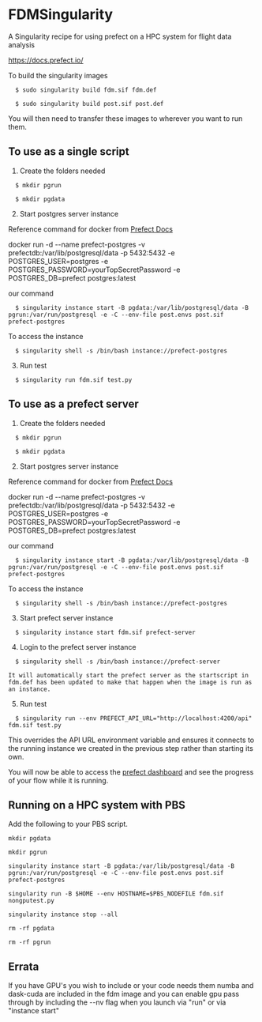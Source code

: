 # FDMSingularity
A Singularity recipe for using prefect on a HPC system for flight data analysis

https://docs.prefect.io/


To build the singularity images
```
  $ sudo singularity build fdm.sif fdm.def   
```
```                                     
  $ sudo singularity build post.sif post.def 
```

You will then need to transfer these images to wherever you want to run them.  



  
## To use as a single script
1. Create the folders needed
```
  $ mkdir pgrun
```
```
  $ mkdir pgdata
```

2. Start postgres server instance

Reference command for docker from [Prefect Docs](https://docs.prefect.io/2.10.3/concepts/database/#configuring-a-postgresql-database)

docker run -d --name prefect-postgres -v prefectdb:/var/lib/postgresql/data -p 5432:5432 -e POSTGRES_USER=postgres -e POSTGRES_PASSWORD=yourTopSecretPassword -e POSTGRES_DB=prefect postgres:latest

our command
```
  $ singularity instance start -B pgdata:/var/lib/postgresql/data -B pgrun:/var/run/postgresql -e -C --env-file post.envs post.sif  prefect-postgres
```

To access the instance
```
  $ singularity shell -s /bin/bash instance://prefect-postgres
```

3. Run test
```
  $ singularity run fdm.sif test.py
```


## To use as a prefect server
1. Create the folders needed
```
  $ mkdir pgrun
```
```
  $ mkdir pgdata
```

2. Start postgres server instance

Reference command for docker from [Prefect Docs](https://docs.prefect.io/2.10.3/concepts/database/#configuring-a-postgresql-database)

docker run -d --name prefect-postgres -v prefectdb:/var/lib/postgresql/data -p 5432:5432 -e POSTGRES_USER=postgres -e POSTGRES_PASSWORD=yourTopSecretPassword -e POSTGRES_DB=prefect postgres:latest

our command
```
  $ singularity instance start -B pgdata:/var/lib/postgresql/data -B pgrun:/var/run/postgresql -e -C --env-file post.envs post.sif  prefect-postgres
```

To access the instance
```
  $ singularity shell -s /bin/bash instance://prefect-postgres
```

3. Start prefect server instance
```
  $ singularity instance start fdm.sif prefect-server

```

4. Login to the prefect server instance
```
  $ singularity shell -s /bin/bash instance://prefect-server

It will automatically start the prefect server as the startscript in fdm.def has been updated to make that happen when the image is run as an instance.

```
5. Run test
```
  $ singularity run --env PREFECT_API_URL="http://localhost:4200/api" fdm.sif test.py
```
This overrides the API URL environment variable and ensures it connects to the running instance we created in the previous step rather than starting its own.

You will now be able to access the [prefect dashboard](https://docs.prefect.io/2.11.3/guides/host/)  and see the progress of your flow while it is running.

## Running on a HPC system with PBS
Add the following to your PBS script.
```
mkdir pgdata

mkdir pgrun

singularity instance start -B pgdata:/var/lib/postgresql/data -B pgrun:/var/run/postgresql -e -C --env-file post.envs post.sif  prefect-postgres

singularity run -B $HOME --env HOSTNAME=$PBS_NODEFILE fdm.sif nongputest.py

singularity instance stop --all

rm -rf pgdata 

rm -rf pgrun
```

## Errata
If you have GPU's you wish to include or your code needs them numba and dask-cuda are included in the fdm image and you can enable gpu pass through by including the --nv flag when you launch via "run" or via "instance start"
